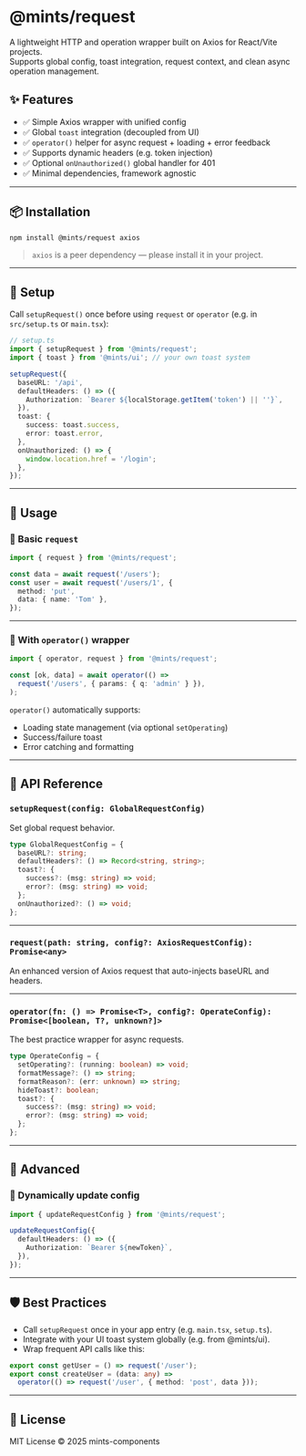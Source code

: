 # @mints/request

A lightweight HTTP and operation wrapper built on Axios for React/Vite projects.  
Supports global config, toast integration, request context, and clean async operation management.

## ✨ Features

- ✅ Simple Axios wrapper with unified config
- ✅ Global `toast` integration (decoupled from UI)
- ✅ `operator()` helper for async request + loading + error feedback
- ✅ Supports dynamic headers (e.g. token injection)
- ✅ Optional `onUnauthorized()` global handler for 401
- ✅ Minimal dependencies, framework agnostic

---

## 📦 Installation

```bash
npm install @mints/request axios
```

> `axios` is a peer dependency — please install it in your project.

---

## 🔧 Setup

Call `setupRequest()` once before using `request` or `operator` (e.g. in `src/setup.ts` or `main.tsx`):

```ts
// setup.ts
import { setupRequest } from '@mints/request';
import { toast } from '@mints/ui'; // your own toast system

setupRequest({
  baseURL: '/api',
  defaultHeaders: () => ({
    Authorization: `Bearer ${localStorage.getItem('token') || ''}`,
  }),
  toast: {
    success: toast.success,
    error: toast.error,
  },
  onUnauthorized: () => {
    window.location.href = '/login';
  },
});
```

---

## 🚀 Usage

### 🔹 Basic `request`

```ts
import { request } from '@mints/request';

const data = await request('/users');
const user = await request('/users/1', {
  method: 'put',
  data: { name: 'Tom' },
});
```

---

### 🔹 With `operator()` wrapper

```ts
import { operator, request } from '@mints/request';

const [ok, data] = await operator(() =>
  request('/users', { params: { q: 'admin' } }),
);
```

`operator()` automatically supports:

- Loading state management (via optional `setOperating`)
- Success/failure toast
- Error catching and formatting

---

## 🔧 API Reference

### `setupRequest(config: GlobalRequestConfig)`

Set global request behavior.

```ts
type GlobalRequestConfig = {
  baseURL?: string;
  defaultHeaders?: () => Record<string, string>;
  toast?: {
    success?: (msg: string) => void;
    error?: (msg: string) => void;
  };
  onUnauthorized?: () => void;
};
```

---

### `request(path: string, config?: AxiosRequestConfig): Promise<any>`

An enhanced version of Axios request that auto-injects baseURL and headers.

---

### `operator(fn: () => Promise<T>, config?: OperateConfig): Promise<[boolean, T?, unknown?]>`

The best practice wrapper for async requests.

```ts
type OperateConfig = {
  setOperating?: (running: boolean) => void;
  formatMessage?: () => string;
  formatReason?: (err: unknown) => string;
  hideToast?: boolean;
  toast?: {
    success?: (msg: string) => void;
    error?: (msg: string) => void;
  };
};
```

---

## 🧩 Advanced

### 🔁 Dynamically update config

```ts
import { updateRequestConfig } from '@mints/request';

updateRequestConfig({
  defaultHeaders: () => ({
    Authorization: `Bearer ${newToken}`,
  }),
});
```

---

## 🛡️ Best Practices

- Call `setupRequest` once in your app entry (e.g. `main.tsx`, `setup.ts`).
- Integrate with your UI toast system globally (e.g. from @mints/ui).
- Wrap frequent API calls like this:

```ts
export const getUser = () => request('/user');
export const createUser = (data: any) =>
  operator(() => request('/user', { method: 'post', data }));
```

---

## 📄 License

MIT License © 2025 mints-components
